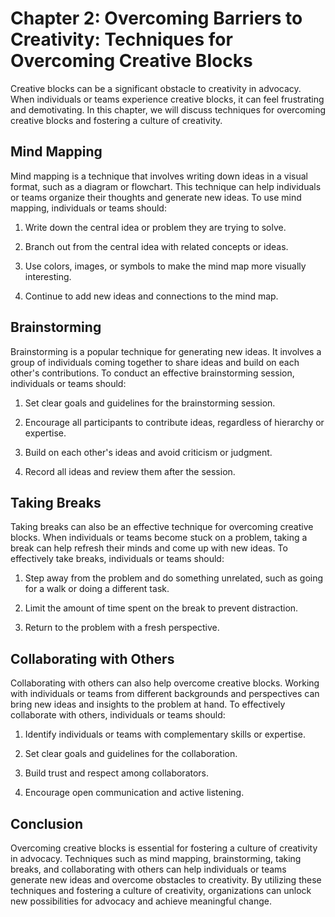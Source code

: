 Chapter 2: Overcoming Barriers to Creativity: Techniques for Overcoming Creative Blocks
=======================================================================================

Creative blocks can be a significant obstacle to creativity in advocacy. When individuals or teams experience creative blocks, it can feel frustrating and demotivating. In this chapter, we will discuss techniques for overcoming creative blocks and fostering a culture of creativity.

Mind Mapping
------------

Mind mapping is a technique that involves writing down ideas in a visual format, such as a diagram or flowchart. This technique can help individuals or teams organize their thoughts and generate new ideas. To use mind mapping, individuals or teams should:

1. Write down the central idea or problem they are trying to solve.

2. Branch out from the central idea with related concepts or ideas.

3. Use colors, images, or symbols to make the mind map more visually interesting.

4. Continue to add new ideas and connections to the mind map.

Brainstorming
-------------

Brainstorming is a popular technique for generating new ideas. It involves a group of individuals coming together to share ideas and build on each other's contributions. To conduct an effective brainstorming session, individuals or teams should:

1. Set clear goals and guidelines for the brainstorming session.

2. Encourage all participants to contribute ideas, regardless of hierarchy or expertise.

3. Build on each other's ideas and avoid criticism or judgment.

4. Record all ideas and review them after the session.

Taking Breaks
-------------

Taking breaks can also be an effective technique for overcoming creative blocks. When individuals or teams become stuck on a problem, taking a break can help refresh their minds and come up with new ideas. To effectively take breaks, individuals or teams should:

1. Step away from the problem and do something unrelated, such as going for a walk or doing a different task.

2. Limit the amount of time spent on the break to prevent distraction.

3. Return to the problem with a fresh perspective.

Collaborating with Others
-------------------------

Collaborating with others can also help overcome creative blocks. Working with individuals or teams from different backgrounds and perspectives can bring new ideas and insights to the problem at hand. To effectively collaborate with others, individuals or teams should:

1. Identify individuals or teams with complementary skills or expertise.

2. Set clear goals and guidelines for the collaboration.

3. Build trust and respect among collaborators.

4. Encourage open communication and active listening.

Conclusion
----------

Overcoming creative blocks is essential for fostering a culture of creativity in advocacy. Techniques such as mind mapping, brainstorming, taking breaks, and collaborating with others can help individuals or teams generate new ideas and overcome obstacles to creativity. By utilizing these techniques and fostering a culture of creativity, organizations can unlock new possibilities for advocacy and achieve meaningful change.
